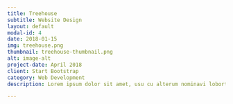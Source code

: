 ```yaml
---
title: Treehouse
subtitle: Website Design
layout: default
modal-id: 4
date: 2018-01-15
img: treehouse.png
thumbnail: treehouse-thumbnail.png
alt: image-alt
project-date: April 2018
client: Start Bootstrap
category: Web Development
description: Lorem ipsum dolor sit amet, usu cu alterum nominavi lobortis. At duo novum diceret. Tantas apeirian vix et, usu sanctus postulant inciderint ut, populo diceret necessitatibus in vim. Cu eum dicam feugiat noluisse.

---
```



